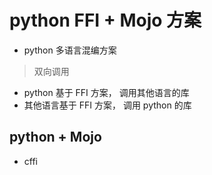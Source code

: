 # python FFI + Mojo 方案

- python 多语言混编方案

> 双向调用

- python 基于 FFI 方案， 调用其他语言的库
- 其他语言基于 FFI 方案， 调用 python 的库

## python + Mojo

- cffi
